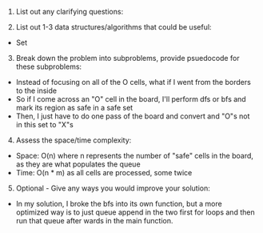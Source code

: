 1. List out any clarifying questions:


2. List out 1-3 data structures/algorithms that could be useful:
- Set

3. Break down the problem into subproblems, provide psuedocode for these subproblems:
- Instead of focusing on all of the O cells, what if I went from the borders to the inside
- So if I come across an "O" cell in the board, I'll perform dfs or bfs and mark its region as safe in a safe set
- Then, I just have to do one pass of the board and convert and "O"s not in this set to "X"s

4. Assess the space/time complexity:
- Space: O(n) where n represents the number of "safe" cells in the board, as they are what populates the queue
- Time: O(n * m) as all cells are processed, some twice

5. Optional - Give any ways you would improve your solution:
- In my solution, I broke the bfs into its own function, but a more optimized way is to just queue append in the two first for loops and then run that queue after wards in the main function.